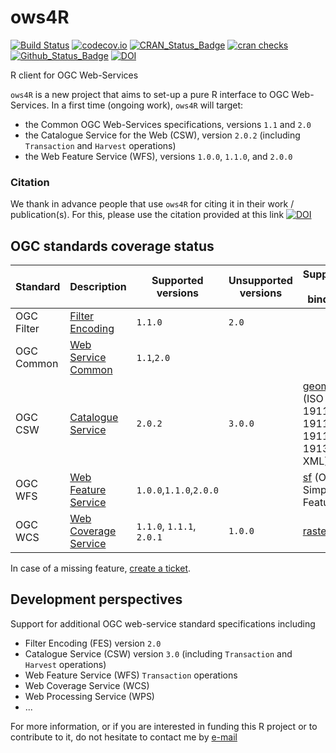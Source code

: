 # ows4R

[![Build Status](https://travis-ci.org/eblondel/ows4R.svg?branch=master)](https://travis-ci.org/eblondel/ows4R)
[![codecov.io](http://codecov.io/github/eblondel/ows4R/coverage.svg?branch=master)](http://codecov.io/github/eblondel/ows4R?branch=master)
[![CRAN_Status_Badge](http://www.r-pkg.org/badges/version/ows4R)](https://cran.r-project.org/package=ows4R)
[![cran checks](https://cranchecks.info/badges/worst/ows4R)](https://cran.r-project.org/web/checks/check_results_ows4R.html)
[![Github_Status_Badge](https://img.shields.io/badge/Github-0.1--3-blue.svg)](https://github.com/eblondel/ows4R)
[![DOI](https://zenodo.org/badge/DOI/10.5281/zenodo.1345111.svg)](https://doi.org/10.5281/zenodo.1345111)

R client for OGC Web-Services

``ows4R`` is a new project that aims to set-up a pure R interface to OGC Web-Services. In a first time (ongoing work), ``ows4R`` will target:
* the Common OGC Web-Services specifications, versions ``1.1`` and ``2.0``
* the Catalogue Service for the Web (CSW), version ``2.0.2`` (including ``Transaction`` and ``Harvest`` operations)
* the Web Feature Service (WFS), versions ``1.0.0``, ``1.1.0``, and ``2.0.0``

### Citation

We thank in advance people that use ``ows4R`` for citing it in their work / publication(s). For this, please use the citation provided at this link [![DOI](https://zenodo.org/badge/DOI/10.5281/zenodo.1345111.svg)](https://doi.org/10.5281/zenodo.1345111)

## OGC standards coverage status

Standard  |Description|Supported versions|Unsupported versions|Supported R bindings|Support
----------|-----------|------------------|-----------------|--------------------|------|
OGC Filter|[Filter Encoding](http://www.opengeospatial.org/standards/filter)|``1.1.0``|``2.0``||ongoing
OGC Common|[Web Service Common](http://www.opengeospatial.org/standards/common)|``1.1``,``2.0``|||ongoing
OGC CSW   |[Catalogue Service](http://www.opengeospatial.org/standards/cat)|``2.0.2``|``3.0.0``|[geometa](https://github.com/eblondel/geometa) (ISO 19115 / 19119 / 19110 / 19139 XML)|ongoing / seeking sponsors
OGC WFS   |[Web Feature Service](http://www.opengeospatial.org/standards/wfs)|``1.0.0``,``1.1.0``,``2.0.0``||[sf](https://github.com/r-spatial/sf) (OGC Simple Feature)|ongoing
OGC WCS |[Web Coverage Service](http://www.opengeospatial.org/standards/wcs)|``1.1.0``, ``1.1.1``, ``2.0.1``|``1.0.0``|[raster](https://cran.r-project.org/package=raster)|under investigation/seek sponsors

In case of a missing feature, [create a ticket](https://github.com/eblondel/ows4R/issues/new).

## Development perspectives

Support for additional OGC web-service standard specifications including
* Filter Encoding (FES) version ``2.0``
* Catalogue Service (CSW) version ``3.0`` (including ``Transaction`` and ``Harvest`` operations)
* Web Feature Service (WFS) ``Transaction`` operations
* Web Coverage Service (WCS)
* Web Processing Service (WPS)
* ...

For more information, or if you are interested in funding this R project or to contribute to it, do not hesitate to contact me by [e-mail](mailto:emmanuel.blondel1@gmail.com)

